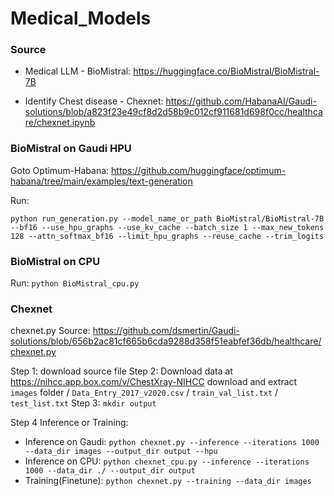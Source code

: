 # Medical_Models

### Source

- Medical LLM - BioMistral: https://huggingface.co/BioMistral/BioMistral-7B

- Identify Chest disease - Chexnet: https://github.com/HabanaAI/Gaudi-solutions/blob/a823f23e49cf8d2d58b9c012cf911681d698f0cc/healthcare/chexnet.ipynb

### BioMistral on Gaudi HPU

Goto Optimum-Habana: https://github.com/huggingface/optimum-habana/tree/main/examples/text-generation

Run: 
```
python run_generation.py --model_name_or_path BioMistral/BioMistral-7B --bf16 --use_hpu_graphs --use_kv_cache --batch_size 1 --max_new_tokens 128 --attn_softmax_bf16 --limit_hpu_graphs --reuse_cache --trim_logits
```

### BioMistral on CPU
Run: `python BioMistral_cpu.py`

### Chexnet

chexnet.py Source: https://github.com/dsmertin/Gaudi-solutions/blob/656b2ac81cf665b6cda9288d358f51eabfef36db/healthcare/chexnet.py

Step 1: download source file
Step 2: Download data at https://nihcc.app.box.com/v/ChestXray-NIHCC
download and extract `images` folder / `Data_Entry_2017_v2020.csv` / `train_val_list.txt` / `test_list.txt` 
Step 3: `mkdir output`

Step 4 Inference or Training:
- Inference on Gaudi: `python chexnet.py --inference --iterations 1000 --data_dir images --output_dir output --hpu`
- Inference on CPU: `python chexnet_cpu.py --inference --iterations 1000 --data_dir ./ --output_dir output `
- Training(Finetune): `python chexnet.py --training --data_dir images`